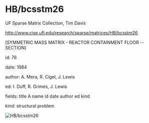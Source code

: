 # HB/bcsstm26

 UF Sparse Matrix Collection, Tim Davis

 http://www.cise.ufl.edu/research/sparse/matrices/HB/bcsstm26

 [SYMMETRIC MASS      MATRIX - REACTOR CONTAINMENT FLOOR -- SECTION]

 id: 76

 date: 1984

 author: A. Mera, R. Cigel, J. Lewis

 ed: I. Duff, R. Grimes, J. Lewis

 fields: title A name id date author ed kind

 kind: structural problem

![HB/bcsstm26](http://www2.research.att.com/~yifanhu/GALLERY/GRAPHS/GIF_SMALL/HB@bcsstm26.gif)